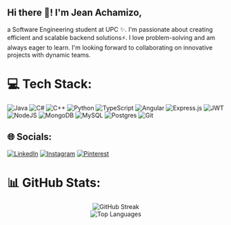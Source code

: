 
## Hi there 👋! I'm Jean Achamizo,
a Software Engineering student at UPC ✨. I'm passionate about creating efficient and scalable backend solutions⚡. I love problem-solving and am always eager to learn. I'm looking forward to collaborating on innovative projects with dynamic teams.

# 💻 Tech Stack:
![Java](https://img.shields.io/badge/java-%23ED8B00.svg?style=for-the-badge&logo=openjdk&logoColor=white) ![C#](https://img.shields.io/badge/c%23-%23239120.svg?style=for-the-badge&logo=csharp&logoColor=white) ![C++](https://img.shields.io/badge/c++-%2300599C.svg?style=for-the-badge&logo=c%2B%2B&logoColor=white)  ![Python](https://img.shields.io/badge/python-3670A0?style=for-the-badge&logo=python&logoColor=ffdd54) ![TypeScript](https://img.shields.io/badge/typescript-%23007ACC.svg?style=for-the-badge&logo=typescript&logoColor=white) ![Angular](https://img.shields.io/badge/angular-%23DD0031.svg?style=for-the-badge&logo=angular&logoColor=white) ![Express.js](https://img.shields.io/badge/express.js-%23404d59.svg?style=for-the-badge&logo=express&logoColor=%2361DAFB) ![JWT](https://img.shields.io/badge/JWT-black?style=for-the-badge&logo=JSON%20web%20tokens) ![NodeJS](https://img.shields.io/badge/node.js-6DA55F?style=for-the-badge&logo=node.js&logoColor=white) ![MongoDB](https://img.shields.io/badge/MongoDB-%234ea94b.svg?style=for-the-badge&logo=mongodb&logoColor=white) ![MySQL](https://img.shields.io/badge/mysql-4479A1.svg?style=for-the-badge&logo=mysql&logoColor=white) ![Postgres](https://img.shields.io/badge/postgres-%23316192.svg?style=for-the-badge&logo=postgresql&logoColor=white) ![Git](https://img.shields.io/badge/git-%23F05033.svg?style=for-the-badge&logo=git&logoColor=white)

## 🌐 Socials:
[![LinkedIn](https://img.shields.io/badge/LinkedIn-%230077B5.svg?logo=linkedin&logoColor=white)](https://linkedin.com/in/jean-achamizo) [![Instagram](https://img.shields.io/badge/Instagram-%23E4405F.svg?logo=Instagram&logoColor=white)](https://instagram.com/sorlac07)  [![Pinterest](https://img.shields.io/badge/Pinterest-%23E60023.svg?logo=Pinterest&logoColor=white)](https://pinterest.com/charlieozimainamau/) 

# 📊 GitHub Stats:

<p align="center">
  <img src="https://github-readme-streak-stats.herokuapp.com/?user=JeanAchamizo&theme=dark&hide_border=true" alt="GitHub Streak"/><br/>
  <img src="https://github-readme-stats.vercel.app/api/top-langs/?username=JeanAchamizo&theme=dark&hide_border=true&include_all_commits=false&count_private=false&layout=compact" alt="Top Languages"/>
</p>


